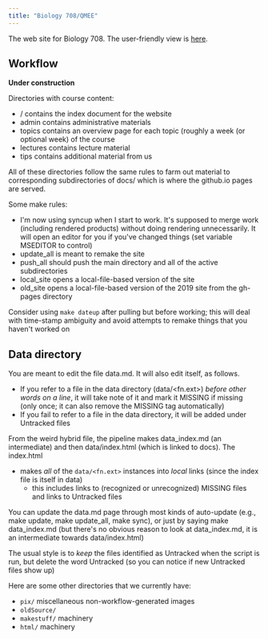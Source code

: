 ```yaml
---
title: "Biology 708/QMEE"
---
```


The web site for Biology 708. The user-friendly view is [here](https://mac-theobio.github.io/QMEE/index.html).

## Workflow

__Under construction__

Directories with course content:
* <repo>/ contains the index document for the website
* admin contains administrative materials
* topics contains an overview page for each topic (roughly a week (or optional week) of the course
* lectures contains lecture material
* tips contains additional material from us

All of these directories follow the same rules to farm out material to corresponding subdirectories of docs/ which is where the github.io pages are served.

Some make rules:
* I'm now using syncup when I start to work. It's supposed to merge work (including rendered products) without doing rendering unnecessarily. It will open an editor for you if you've changed things (set variable MSEDITOR to control)
* update_all is meant to remake the site
* push_all should push the main directory and all of the active subdirectories
* local_site opens a local-file-based version of the site
* old_site opens a local-file-based version of the 2019 site from the gh-pages directory

Consider using `make dateup` after pulling but before working; this will deal with time-stamp ambiguity and avoid attempts to remake things that you haven't worked on

## Data directory

You are meant to edit the file data.md. It will also edit itself, as follows.

* If you refer to a file in the data directory (data/<fn.ext>) _before other words on a line_, it will take note of it and mark it MISSING if missing (only once; it can also remove the MISSING tag automatically)
* If you fail to refer to a file in the data directory, it will be added under Untracked files

From the weird hybrid file, the pipeline makes data_index.md (an intermediate) and then data/index.html (which is linked to docs). The index.html
* makes _all_ of the `data/<fn.ext>` instances into _local_ links (since the index file is itself in data)
	* this includes links to (recognized or unrecognized) MISSING files and links to Untracked files

You can update the data.md page through most kinds of auto-update (e.g., make update, make update_all, make sync), or just by saying make data_index.md (but there's no obvious reason to look at data_index.md, it is an intermediate towards data/index.html)

The usual style is to _keep_ the files identified as Untracked when the script is run, but delete the word Untracked (so you can notice if new Untracked files show up)

Here are some other directories that we currently have:

* `pix/`  miscellaneous non-workflow-generated images
* `oldSource/` 
* `makestuff/` machinery
* `html/` machinery

